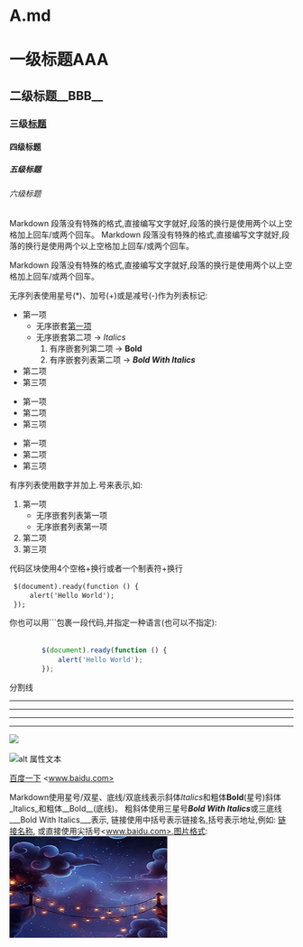 # A.md

# 一级标题**AAA**
## 二级标题__BBB__
### 三级[标题](www.baidu.com)
#### 四级标题
##### 五级标题
###### 六级标题

Markdown 段落没有特殊的格式,直接编写文字就好,段落的换行是使用两个以上空格加上回车/或两个回车。
Markdown 段落没有特殊的格式,直接编写文字就好,段落的换行是使用两个以上空格加上回车/或两个回车。

Markdown 段落没有特殊的格式,直接编写文字就好,段落的换行是使用两个以上空格加上回车/或两个回车。


无序列表使用星号(*)、加号(+)或是减号(-)作为列表标记:
* 第一项
    * 无序嵌套[第一项](www.baidu.com)
    * 无序嵌套第二项          -> _Italics_
        1. 有序嵌套列第二项   -> __Bold__
        2. 有序嵌套列表第二项 -> ***Bold With Italics***
* 第二项
* 第三项


+ 第一项
+ 第二项
+ 第三项


- 第一项
- 第二项
- 第三项


有序列表使用数字并加上.号来表示,如:
1. 第一项
    - 无序嵌套列表第一项
    - 无序嵌套列表第一项
2. 第二项
3. 第三项


代码区块使用4个空格+换行或者一个制表符+换行

    
     $(document).ready(function () {
         alert('Hello World');
     });
        


你也可以用```包裹一段代码,并指定一种语言(也可以不指定):
```javascript

        $(document).ready(function () {
            alert('Hello World');
        });

```

分割线    
* * *
*****
- - -
- - - -------

![](http://pic.sc.chinaz.com/Files/pic/pic9/201908/zzpic19614_s.jpg) 


![alt 属性文本](https://img.ivsky.com/img/tupian/li/201812/22/qiutian.jpg "可选标题") 


[百度一下](www.baid.com) 
<www.baidu.com>


Markdown使用星号/双星、底线/双底线表示斜体*Italics*和粗体**Bold**(星号)斜体_Italics_和粗体__Bold__(底线)。
粗斜体使用三星号***Bold With Italics***或三底线___Bold With Italics___表示,
链接使用中括号表示链接名,括号表示地址,例如: [链接名称](www.baidu.com),
或直接使用尖括号<www.baidu.com>,图片格式: 
![alt 属性文本](../img/img.jpg "可选标题")

